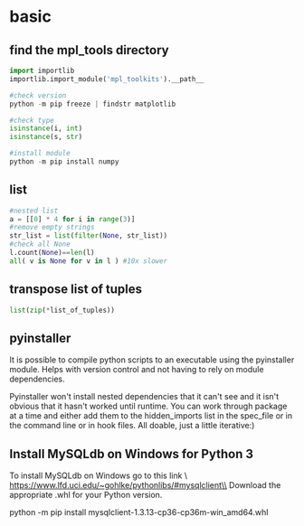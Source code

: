 # basic

## find the mpl_tools directory
```py
import importlib
importlib.import_module('mpl_toolkits').__path__

#check version
python -m pip freeze | findstr matplotlib

#check type
isinstance(i, int)
isinstance(s, str)

#install module
python -m pip install numpy
```

## list
```py
#nested list
a = [[0] * 4 for i in range(3)]
#remove empty strings
str_list = list(filter(None, str_list))
#check all None
l.count(None)==len(l)
all( v is None for v in l ) #10x slower
```

## transpose list of tuples
```py
list(zip(*list_of_tuples))
```

## pyinstaller
It is possible to compile python scripts to an executable using the pyinstaller module. Helps with version control and not having to rely on module dependencies.

Pyinstaller won't install nested dependencies that it can't see and it isn't obvious that it hasn't worked until runtime. You can work through package at a time and either add them to the hidden_imports list in the spec_file or in the command line or in hook files. All doable, just a little iterative:)

## Install MySQLdb on Windows for Python 3
To install MySQLdb on Windows go to this link \\
https://www.lfd.uci.edu/~gohlke/pythonlibs/#mysqlclient\\
Download the appropriate .whl for your Python version.

python -m pip install mysqlclient-1.3.13-cp36-cp36m-win_amd64.whl

